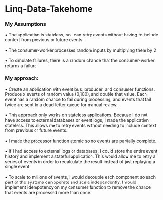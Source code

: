 # Linq-Data-Takehome

<h3>My Assumptions</h3>
• The application is stateless, so I can retry events without having to include context from previous or future events.<br><br>
• The consumer-worker processes random inputs by multiplying them by 2<br><br>
• To simulate failures, there is a random chance that the consumer-worker returns a failure

<h3>My approach:</h3>
• Create an application with event bus, producer, and consumer functions. Produce x events of random value (0,100), and double that value. Each event has a random chance to fail during processing, and events that fail twice are sent to a dead-letter queue for manual review.<br><br>
• This approach only works on stateless applications. Because I do not have access to external databases or event logs, I made the application stateless. This allows me to retry events without needing to include context from previous or future events.<br><br>
• I made the processor function atomic so no events are partially complete.<br><br>
• If I had access to external logs or databases, I could store the entire event history and implement a stateful application. This would allow me to retry a series of events in order to recalculate the result instead of just replaying a single event.<br><br>
• To scale to millions of events, I would decouple each component so each part of the systems can operate and scale independently. I would implement idempotency on my consumer function to remove the chance that events are processed more than once.
